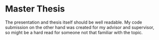# Master Thesis
The presentation and thesis itself should be well readable. 
My code submission on the other hand was created for my advisor and supervisor, 
so might be a hard read for someone not that familiar with the topic.
